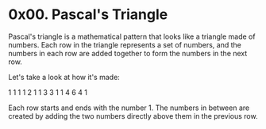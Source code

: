 # 0x00. Pascal's Triangle

          
Pascal's triangle is a mathematical pattern that looks like a triangle made of numbers. Each row in the triangle represents a set of numbers, and the numbers in each row are added together to form the numbers in the next row.        

Let's take a look at how it's made:     

1
1 1
1 2 1
1 3 3 1
1 4 6 4 1      
       
Each row starts and ends with the number 1. The numbers in between are created by adding the two numbers directly above them in the previous row.         
